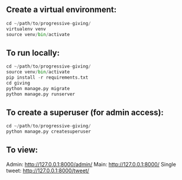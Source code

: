 Create a virtual environment:
-----------------------------

```python
cd ~/path/to/progressive-giving/
virtualenv venv
source venv/bin/activate
```

To run locally:
---------------

```python
cd ~/path/to/progressive-giving/
source venv/bin/activate
pip install -r requirements.txt
cd giving
python manage.py migrate
python manage.py runserver
```

To create a superuser (for admin access):
-----------------------------------------

```python
cd ~/path/to/progressive-giving/
python manage.py createsuperuser
```

To view:
------------------

Admin:           http://127.0.0.1:8000/admin/
Main:            http://127.0.0.1:8000/
Single tweet:    http://127.0.0.1:8000/tweet/
